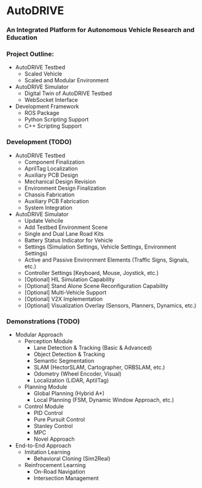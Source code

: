 # AutoDRIVE
### An Integrated Platform for Autonomous Vehicle Research and Education

### Project Outline:
- AutoDRIVE Testbed
  - Scaled Vehicle
  - Scaled and Modular Environment
- AutoDRIVE Simulator
  - Digital Twin of AutoDRIVE Testbed
  - WebSocket Interface
- Development Framework
  - ROS Package
  - Python Scripting Support
  - C++ Scripting Support

### Development (TODO)
- AutoDRIVE Testbed
  - Component Finalization
  - AprilTag Localization
  - Auxiliary PCB Design
  - Mechanical Design Revision
  - Environment Design Finalization
  - Chassis Fabrication
  - Auxiliary PCB Fabrication
  - System Integration
- AutoDRIVE Simulator
  - Update Vehcile
  - Add Testbed Environment Scene
  - Single and Dual Lane Road Kits
  - Battery Status Indicator for Vehicle
  - Settings (Simulation Settings, Vehicle Settings, Environment Settings)
  - Active and Passive Environment Elements (Traffic Signs, Signals, etc.)
  - Controller Settings [Keyboard, Mouse, Joystick, etc.)
  - [Optional] HIL Simulation Capability
  - [Optional] Stand Alone Scene Reconfiguration Capability
  - [Optional] Multi-Vehicle Support
  - [Optional] V2X Implementation
  - [Optional] Visualization Overlay (Sensors, Planners, Dynamics, etc.)
  
### Demonstrations (TODO)
- Modular Approach
  - Perception Module
    - Lane Detection & Tracking (Basic & Advanced)
    - Object Detection & Tracking
    - Semantic Segmentation
    - SLAM (HectorSLAM, Cartographer, ORBSLAM, etc.)
    - Odometry (Wheel Encoder, Visual)
    - Localization (LiDAR, AptilTag)
  - Planning Module
    - Global Planning (Hybrid A*)
    - Local Planning (FSM, Dynamic Window Approach, etc.)
  - Control Module
    - PID Control
    - Pure Pursuit Control
    - Stanley Control
    - MPC
    - Novel Approach
- End-to-End Approach
  - Imitation Learning
    - Behavioral Cloning (Sim2Real)
  - Reinfrocement Learning
    - On-Road Navigation
    - Intersection Management
